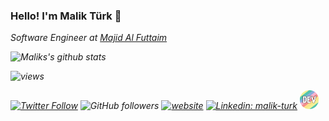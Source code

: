 ### Hello! I'm Malik Türk 👋

<p><em>Software Engineer at <a href="https://www.linkedin.com/company/majid-al-futtaim/mycompany/">Majid Al Futtaim</a> 

![Maliks's github stats](https://github-readme-stats.vercel.app/api?username=ngTurk&show_icons=true&theme=radical)

![views](https://komarev.com/ghpvc/?username=selinoykunergiz)


[![Twitter Follow](https://img.shields.io/twitter/follow/Malik__Turk?label=Follow)](https://twitter.com/intent/follow?screen_name=Malik__Turk)
![GitHub followers](https://img.shields.io/github/followers/ngTurk?label=Follow&style=social)
[![website](https://img.shields.io/badge/Website-46a2f1.svg?&style=flat-square&logo=Google-Chrome&logoColor=white&link=https://www.malikturk.com/)](https://www.malikturk.com/)
[![Linkedin: malik-turk](https://img.shields.io/badge/Malik_Türk-blue?style=flat-square&logo=Linkedin&logoColor=white&link=https://www.linkedin.com/in/malik-turk-p-singh/)](https://www.linkedin.com/in/malik-turk/)
<a href="https://dev.to/malikturk"><img height="30" src="https://raw.githubusercontent.com/8bithemant/8bithemant/master/devto.png?raw=true"></a>&nbsp;&nbsp;
